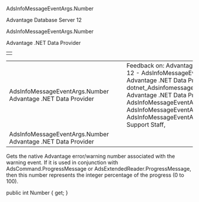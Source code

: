 AdsInfoMessageEventArgs.Number




Advantage Database Server 12  

AdsInfoMessageEventArgs.Number

Advantage .NET Data Provider

|  |
| --- |
|  |

|  |  |  |  |  |
| --- | --- | --- | --- | --- |
| AdsInfoMessageEventArgs.Number  Advantage .NET Data Provider |  |  | Feedback on: Advantage Database Server 12 - AdsInfoMessageEventArgs.Number Advantage .NET Data Provider dotnet\_Adsinfomessageeventargs\_number Advantage .NET Data Provider > AdsInfoMessageEventArgs Class > AdsInfoMessageEventArgs Properties > AdsInfoMessageEventArgs.Number / Dear Support Staff, |  |
| AdsInfoMessageEventArgs.Number  Advantage .NET Data Provider |  |  |  |  |

Gets the native Advantage error/warning number associated with the warning event. If it is used in conjunction with AdsCommand.ProgressMessage or AdsExtendedReader.ProgressMessage, then this number represents the integer percentage of the progress (0 to 100).

public int Number { get; }